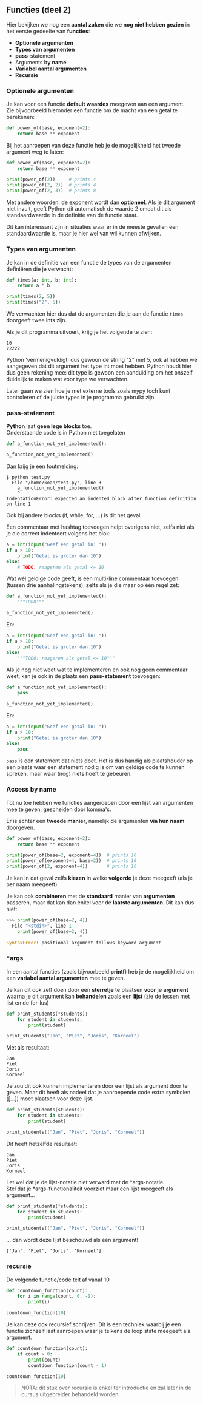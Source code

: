 ## Functies (deel 2)

Hier bekijken we nog een **aantal zaken** die we **nog niet hebben gezien** in het eerste gedeelte van **functies**:

* **Optionele argumenten**
* **Types van argumenten**
* **pass**-statement
* Arguments **by name**
* **Variabel aantal argumenten**
* **Recursie**

### Optionele argumenten

Je kan voor een functie **default waardes** meegeven aan een argument.  
Zie bijvoorbeeld hieronder een functie om de macht van een getal te berekenen:

~~~python
def power_of(base, exponent=2):
    return base ** exponent
~~~

Bij het aanroepen van deze functie heb je de mogelijkheid het tweede argument weg te laten:

~~~python
def power_of(base, exponent=2):
    return base ** exponent

print(power_of(2))     # prints 4
print(power_of(2, 2))  # prints 4
print(power_of(2, 3))  # prints 8
~~~

Met andere woorden: de exponent wordt dan **optioneel**. Als je dit argument niet invult, geeft Python dit automatisch de waarde 2 omdat dit als standaardwaarde in de definitie van de functie staat.

Dit kan interessant zijn in situaties waar er in de meeste gevallen een standaardwaarde is, maar je hier wel van wil kunnen afwijken.

### Types van argumenten

Je kan in de definitie van een functie de types van de argumenten definiëren die je verwacht:

~~~python
def times(a: int, b: int):
    return a * b

print(times(2, 5))
print(times("2", 5))
~~~

We verwachten hier dus dat de argumenten die je aan de functie `times` doorgeeft twee ints zijn.

Als je dit programma uitvoert, krijg je het volgende te zien:

~~~
10
22222
~~~

Python 'vermenigvuldigt' dus gewoon de string "2" met 5, ook al hebben we aangegeven dat dit argument het type int moet hebben. Python houdt hier dus geen rekening mee: dit type is gewoon een aanduiding om het onszelf duidelijk te maken wat voor type we verwachten.

Later gaan we zien hoe je met externe tools zoals mypy toch kunt controleren of de juiste types in je programma gebruikt zijn.

### pass-statement

**Python** laat **geen lege blocks** toe.  
Onderstaande code is in Python niet toegelaten

~~~python
def a_function_not_yet_implemented():

a_function_not_yet_implemented()
~~~

Dan krijg je een foutmelding:

```
$ python test.py
  File "/home/koan/test.py", line 3
    a_function_not_yet_implemented()
    ^
IndentationError: expected an indented block after function definition on line 1
```

Ook bij andere blocks (if, while, for, ...) is dit het geval.

Een commentaar met hashtag toevoegen helpt overigens niet, zelfs niet als je die correct indenteert volgens het blok:

~~~python
a = int(input("Geef een getal in: "))
if a > 10:
    print("Getal is groter dan 10")
else:
    # TODO: reageren als getal <= 10
~~~

Wat wél geldige code geeft, is een multi-line commentaar toevoegen (tussen drie aanhalingstekens), zelfs als je die maar op één regel zet:

~~~python
def a_function_not_yet_implemented():
    """TODO"""

a_function_not_yet_implemented()
~~~

En:

~~~python
a = int(input("Geef een getal in: "))
if a > 10:
    print("Getal is groter dan 10")
else:
    """TODO: reageren als getal <= 10"""
~~~

Als je nog niet weet wat te implementeren en ook nog geen commentaar weet, kan je ook in de plaats een **pass-statement** toevoegen:

~~~python
def a_function_not_yet_implemented():
    pass

a_function_not_yet_implemented()
~~~

En:

~~~python
a = int(input("Geef een getal in: "))
if a > 10:
    print("Getal is groter dan 10")
else:
    pass
~~~

`pass` is een statement dat niets doet. Het is dus handig als plaatshouder op een plaats waar een statement nodig is om van geldige code te kunnen spreken, maar waar (nog) niets hoeft te gebeuren.

### Access by name

Tot nu toe hebben we functies aangeroepen door een lijst van argumenten mee te geven, gescheiden door komma's.

Er is echter een **tweede manier**, namelijk de argumenten **via hun naam** doorgeven.

~~~python
def power_of(base, exponent=2):
    return base ** exponent

print(power_of(base=2, exponent=4))  # prints 16
print(power_of(exponent=4, base=2))  # prints 16
print(power_of(2, exponent=4))       # prints 16
~~~

Je kan in dat geval zelfs **kiezen** in welke **volgorde** je deze meegeeft (als je per naam meegeeft).  

Je kan ook **combineren** met de **standaard** manier van **argumenten** passeren, maar dat kan dan enkel voor de **laatste argumenten**. Dit kan dus niet:

```python
>>> print(power_of(base=2, 4))
  File "<stdin>", line 1
    print(power_of(base=2, 4))
                           ^
SyntaxError: positional argument follows keyword argument
```

### \*args

In een aantal functies (zoals bijvoorbeeld **printf**) heb je de mogelijkheid om een **variabel aantal argumenten** mee te geven.  

Je kan dit ook zelf doen door een **sterretje** te plaatsen **voor** je **argument** waarna je dit argument kan **behandelen** zoals een **lijst** (zie de lessen met list en de for-lus)

~~~python
def print_students(*students):
    for student in students:
        print(student)

print_students("Jan", "Piet", "Joris", "Korneel")
~~~

Met als resultaat:

~~~
Jan
Piet
Joris
Korneel
~~~

Je zou dit ook kunnen implementeren door een lijst als argument door te geven. Maar dit heeft als nadeel dat je aanroepende code extra symbolen ([...]) moet plaatsen voor deze lijst.

~~~python
def print_students(students):
    for student in students:
        print(student)

print_students(["Jan", "Piet", "Joris", "Korneel"])
~~~

Dit heeft hetzelfde resultaat:

~~~
Jan
Piet
Joris
Korneel
~~~

Let wel dat je de lijst-notatie niet verward met de \*args-notatie.  
Stel dat je \*args-functionaliteit voorziet maar een lijst meegeeft als argument...

~~~python
def print_students(*students):
    for student in students:
        print(student)

print_students(["Jan", "Piet", "Joris", "Korneel"])
~~~

... dan wordt deze lijst beschouwd als één argument!

~~~
['Jan', 'Piet', 'Joris', 'Korneel']
~~~


### recursie

De volgende functie/code telt af vanaf 10

~~~python
def countdown_function(count):
    for i in range(count, 0, -1):
        print(i)

countdown_function(10)
~~~

Je kan deze ook recursief schrijven.
Dit is een techniek waarbij je een functie zichzelf laat aanroepen waar je telkens de loop state meegeeft als argument.

~~~python
def countdown_function(count):
    if count > 0:
        print(count)
        countdown_function(count - 1)

countdown_function(10)
~~~

> NOTA: dit stuk over recursie is enkel ter introductie en zal later in de cursus uitgebreider behandeld worden.
